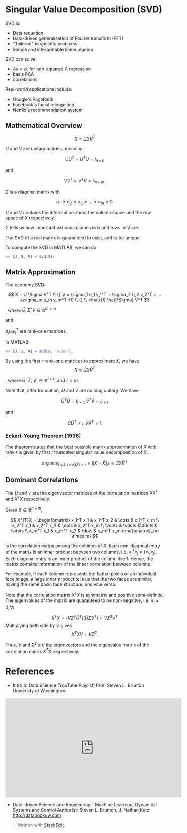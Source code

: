 # Singular Value Decomposition (SVD)


SVD is:

- Data reduction
- Data-driven generalisation of Fourier transform (FFT)
- "Tailored" to specific problems
- Simple and interpretable linear algebra

SVD can solve:

- $Ax=b$, for non-squared $A$ regression
- basis PCA 
- correlations

Real-world applications include:

- Google's PageRank
- Facebook's facial recognition
- Netflix's recommendation system

## Mathematical Overview

$$
X=U \Sigma V^T
$$


$U$ and $V$ are unitary matries, meaning

$$
UU^T = U^TU=I_{n \times n}
$$

and

$$
VV^T = V^T V=I_{m \times m} .
$$

$\Sigma$ is a diagonal matrix with

$$
\sigma_1 \geq \sigma_2 \geq \sigma_3 \geq ... \geq \sigma_m \geq 0
$$

$U$ and $V$ contains the information about the column space and the row space of $X$ respectively. 

$\Sigma$ tells us how important various columns in $U$ and rows in $V$ are.

The SVD of a real matrix is guaranteed to exist, and to be unique.

To compute the SVD in MATLAB, we can do

```matlab
>> [U, S, V] = svd(X);
```

## Matrix Approximation

The economy SVD:

$$
X = U \Sigma V^T \\ {} \\
	= \sigma_1 u_1 v_1^T + \sigma_2 u_2 v_2^T + ... +\sigma_m u_m v_m^T +0 \\ {} \\
	=\hat{U} \hat{\Sigma} V^T
$$

, where $\hat{U}, \hat{\Sigma}, V \in \mathbb{R}^{m \times m}$

and

$\sigma_i u_i v_i^T$ are  rank-one matrices.

In MATLAB:
```matlab
>> [U, S, V] = svd(x, 'econ');
```

By using the first $r$ rank-one matrices to approximate $X$, we have
$$
X \approx \tilde{U} \tilde{\Sigma} \tilde{V}^T
$$

, where $\tilde{U}$,  $\tilde{\Sigma}$,  $\tilde{V}$ $\in \mathbb{R}^{r \times r}$, and $r < m$.

Note that, after truncation, $\tilde{U}$ and $\tilde{V}$ are no long unitary. We have

$$\tilde{U}^T\tilde{U} = I_{r \times r}, \tilde{V}^T\tilde{V} = I_{r \times r}$$

and 

$$\tilde{U}\tilde{U}^T \neq I_{}, \tilde{V} \tilde{V}^T \neq I_{}.$$


### Eckart-Young Theorem [1936]

The theorem states that the best possible matrix approximation of $X$ with rank $r$ is given by first $r$ truncated singular value decomposition of $X$.

$$
\arg \min_{\tilde{X} \text{ s.t. } \text{rank}(\tilde{X}) = r } =\| X -\tilde{X} \| _F = \tilde{U} \tilde{\Sigma} \tilde{V}^T
$$

##  Dominant Correlations

The $U$ and $V$ are the eigenvector matrices of the correlation matrices $XX^T$ and $X^TX$  respectively.

Given $X \in \mathbb{R}^{n \times m}$,

$$
X^{T}X = \begin{bmatrix}  
x_1^T x_1 & x_1^T x_2 & \dots & x_1^T x_m \\  
x_2^T x_1 & x_2^T x_2 & \dots & x_2^T x_m \\
\vdots & \vdots &\ddots & \vdots \\
x_m^T x_1 & x_m^T x_2 & \dots & x_m^T x_m
\end{bmatrix}_{m \times m}
$$

is the correlation matrix among the columns of $X$. Each non-diagonal entry of the matrix is an inner product between two columns, i.e. $x_i^T x_j = \langle x_i, x_j \rangle$. Each diagonal entry is an inner product of the column itself. Hence, the matrix contains information of the linear correlation between columns.

For example, if each column represents the flatten pixels of an individual face image, a large inner product tells us that the two faces are similar, having the same basic face structure, and vice versa.

Note that the correlation matrix $X^T X$ is symmetric and positive semi-definite. The eigenvalues of the matrix are guaranteed to be non-negative, i.e. $\lambda_i \geq 0, \forall I$.

$$
X^T X = (V\hat{\Sigma}^T \hat{U}^T)(\hat{U}\hat{\Sigma}V^T)=V \tilde{\Sigma}^2 V^T
$$
Multiplying both side by $V$ gives
$$
X^T X V = V \tilde{\Sigma}^2.
$$

Thus, $V$ and $\tilde{\Sigma}^2$ are the eigenvectors and the eigenvalue matrix of the correlation matrix $X^T X$ respectively.

# References

- Intro to Data Science (YouTube Playlist)
Prof. Steven L. Brunton
University of Washington
<p align="center"><iframe width="560" height="315" src="https://www.youtube.com/embed/videoseries?list=PLMrJAkhIeNNQV7wi9r7Kut8liLFMWQOXn" frameborder="0" allow="accelerometer; autoplay; encrypted-media; gyroscope; picture-in-picture" allowfullscreen></iframe><p>

- Data-driven Science and Engineering - Machine Learning, Dynamical Systems and Control
Authur(s): Steven L. Brunton, J. Nathan Kutz
http://databookuw.com

> Written with [StackEdit](https://stackedit.io/).
<!--stackedit_data:
eyJoaXN0b3J5IjpbLTIxMDM2NTE3ODgsNDkzMzYzNDcyLC0xOT
U5NzEyMjcwXX0=
-->